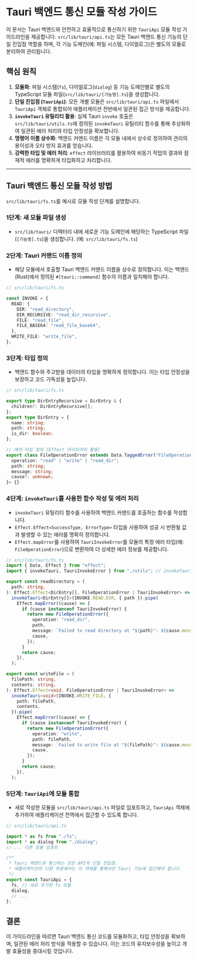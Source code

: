 # Tauri 백엔드 통신 모듈 작성 가이드

이 문서는 Tauri 백엔드와 안전하고 효율적으로 통신하기 위한 `TauriApi` 모듈 작성 가이드라인을 제공합니다. `src/lib/tauri/api.ts`는 모든 Tauri 백엔드 통신 기능의 단일 진입점 역할을 하며, 각 기능 도메인(예: 파일 시스템, 다이얼로그)은 별도의 모듈로 분리하여 관리됩니다.

## 핵심 원칙

1.  **모듈화**: 파일 시스템(`fs`), 다이얼로그(`dialog`) 등 기능 도메인별로 별도의 TypeScript 모듈 파일(`src/lib/tauri/[기능명].ts`)을 생성합니다.
2.  **단일 진입점 (`TauriApi`)**: 모든 개별 모듈은 `src/lib/tauri/api.ts` 파일에서 `TauriApi` 객체로 통합되어 애플리케이션 전반에서 일관된 접근 방식을 제공합니다.
3.  **`invokeTauri` 유틸리티 활용**: 실제 Tauri `invoke` 호출은 `src/lib/tauri/utils.ts`에 정의된 `invokeTauri` 유틸리티 함수를 통해 추상화하여 일관된 에러 처리와 타입 안정성을 확보합니다.
4.  **명령어 이름 상수화**: 백엔드 커맨드 이름은 각 모듈 내에서 상수로 정의하여 관리의 용이성과 오타 방지 효과를 얻습니다.
5.  **강력한 타입 및 에러 처리**: `effect` 라이브러리를 활용하여 비동기 작업의 결과와 잠재적 에러를 명확하게 타입화하고 처리합니다.

---

## Tauri 백엔드 통신 모듈 작성 방법

`src/lib/tauri/fs.ts`를 예시로 모듈 작성 단계를 설명합니다.

### 1단계: 새 모듈 파일 생성

-   `src/lib/tauri/` 디렉터리 내에 새로운 기능 도메인에 해당하는 TypeScript 파일(`[기능명].ts`)을 생성합니다. (예: `src/lib/tauri/fs.ts`)

### 2단계: Tauri 커맨드 이름 정의

-   해당 모듈에서 호출할 Tauri 백엔드 커맨드 이름을 상수로 정의합니다. 이는 백엔드(Rust)에서 정의된 `#[tauri::command]` 함수의 이름과 일치해야 합니다.

```typescript
// src/lib/tauri/fs.ts

const INVOKE = {
  READ: {
    DIR: "read_directory",
    DIR_RECURSIVE: "read_dir_recursive",
    FILE: "read_file",
    FILE_BASE64: "read_file_base64",
  },
  WRITE_FILE: "write_file",
};
```

### 3단계: 타입 정의

-   백엔드 함수와 주고받을 데이터의 타입을 명확하게 정의합니다. 이는 타입 안정성을 보장하고 코드 가독성을 높입니다.

```typescript
// src/lib/tauri/fs.ts

export type DirEntryRecursive = DirEntry & {
  children?: DirEntryRecursive[];
};
export type DirEntry = {
  name: string;
  path: string;
  is_dir: boolean;
};

// 에러 타입 정의 (Effect 라이브러리 활용)
export class FileOperationError extends Data.TaggedError("FileOperationError")<{
  operation: "read" | "write" | "read_dir";
  path: string;
  message: string;
  cause?: unknown;
}> {}
```

### 4단계: `invokeTauri`를 사용한 함수 작성 및 에러 처리

-   `invokeTauri` 유틸리티 함수를 사용하여 백엔드 커맨드를 호출하는 함수를 작성합니다.
-   `Effect.Effect<SuccessType, ErrorType>` 타입을 사용하여 성공 시 반환될 값과 발생할 수 있는 에러를 명확히 정의합니다.
-   `Effect.mapError`를 사용하여 `TauriInvokeError`를 모듈의 특정 에러 타입(예: `FileOperationError`)으로 변환하여 더 상세한 에러 정보를 제공합니다.

```typescript
// src/lib/tauri/fs.ts
import { Data, Effect } from "effect";
import { invokeTauri, TauriInvokeError } from "./utils"; // invokeTauri 임포트

export const readDirectory = (
  path: string,
): Effect.Effect<DirEntry[], FileOperationError | TauriInvokeError> =>
  invokeTauri<DirEntry[]>(INVOKE.READ.DIR, { path }).pipe(
    Effect.mapError((cause) => {
      if (cause instanceof TauriInvokeError) {
        return new FileOperationError({
          operation: "read_dir",
          path,
          message: `Failed to read directory at "${path}": ${cause.message}`,
          cause,
        });
      }
      return cause;
    }),
  );

export const writeFile = (
  filePath: string,
  contents: string,
): Effect.Effect<void, FileOperationError | TauriInvokeError> =>
  invokeTauri<void>(INVOKE.WRITE_FILE, {
    path: filePath,
    contents,
  }).pipe(
    Effect.mapError((cause) => {
      if (cause instanceof TauriInvokeError) {
        return new FileOperationError({
          operation: "write",
          path: filePath,
          message: `Failed to write file at "${filePath}": ${cause.message}`,
          cause,
        });
      }
      return cause;
    }),
  );
```

### 5단계: `TauriApi`에 모듈 통합

-   새로 작성한 모듈을 `src/lib/tauri/api.ts` 파일로 임포트하고, `TauriApi` 객체에 추가하여 애플리케이션 전역에서 접근할 수 있도록 합니다.

```typescript
// src/lib/tauri/api.ts

import * as fs from "./fs";
import * as dialog from "./dialog";
// ... 다른 모듈 임포트

/**
 * Tauri 백엔드와 통신하는 모든 API의 단일 진입점.
 * 애플리케이션의 다른 부분에서는 이 객체를 통해서만 Tauri 기능에 접근해야 합니다.
 */
export const TauriApi = {
  fs, // 새로 추가한 fs 모듈
  dialog,
  // ...
};
```

## 결론

이 가이드라인을 따르면 Tauri 백엔드 통신 코드를 모듈화하고, 타입 안정성을 확보하며, 일관된 에러 처리 방식을 적용할 수 있습니다. 이는 코드의 유지보수성을 높이고 개발 효율성을 증대시킬 것입니다.
